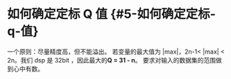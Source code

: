 # 如何确定定标 Q 值 {#5-如何确定定标-q-值}

一个原则：尽量精度高，但不能溢出。 若变量的最大值为 \|max\|，2n-1&lt; \|max\| &lt; 2n。我们 dsp 是 32bit ，因此最大的**Q = 31 - n**。 要求对输入的数据集的范围做到心中有数。

